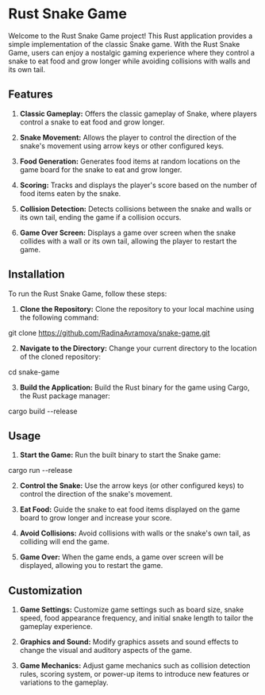 # Rust Snake Game
Welcome to the Rust Snake Game project! This Rust application provides a simple implementation of the classic Snake game. With the Rust Snake Game, users can enjoy a nostalgic gaming experience where they control a snake to eat food and grow longer while avoiding collisions with walls and its own tail.

## Features
1. **Classic Gameplay:** Offers the classic gameplay of Snake, where players control a snake to eat food and grow longer.

2. **Snake Movement:** Allows the player to control the direction of the snake's movement using arrow keys or other configured keys.

3. **Food Generation:** Generates food items at random locations on the game board for the snake to eat and grow longer.

4. **Scoring:** Tracks and displays the player's score based on the number of food items eaten by the snake.

5. **Collision Detection:** Detects collisions between the snake and walls or its own tail, ending the game if a collision occurs.

6. **Game Over Screen:** Displays a game over screen when the snake collides with a wall or its own tail, allowing the player to restart the game.

## Installation
To run the Rust Snake Game, follow these steps:

1. **Clone the Repository:** Clone the repository to your local machine using the following command:

git clone https://github.com/RadinaAvramova/snake-game.git

2. **Navigate to the Directory:** Change your current directory to the location of the cloned repository:

cd snake-game

3. **Build the Application:** Build the Rust binary for the game using Cargo, the Rust package manager:

cargo build --release

## Usage
1. **Start the Game:** Run the built binary to start the Snake game:

cargo run --release

2. **Control the Snake:** Use the arrow keys (or other configured keys) to control the direction of the snake's movement.

3. **Eat Food:** Guide the snake to eat food items displayed on the game board to grow longer and increase your score.

4. **Avoid Collisions:** Avoid collisions with walls or the snake's own tail, as colliding will end the game.

5. **Game Over:** When the game ends, a game over screen will be displayed, allowing you to restart the game.

## Customization
1. **Game Settings:** Customize game settings such as board size, snake speed, food appearance frequency, and initial snake length to tailor the gameplay experience.

2. **Graphics and Sound:** Modify graphics assets and sound effects to change the visual and auditory aspects of the game.

3. **Game Mechanics:** Adjust game mechanics such as collision detection rules, scoring system, or power-up items to introduce new features or variations to the gameplay.
